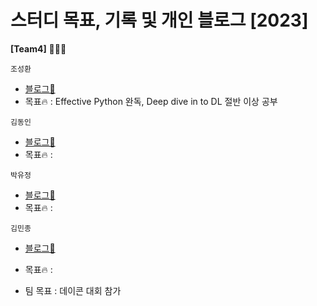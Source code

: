 # 스터디 목표, 기록 및 개인 블로그 [2023]  

  
__[Team4]__ 👨🏻‍💻 <br>
  
  `조성환`<br>
  - [블로그📑](https://rnrn213.github.io/)
  - 목표🔥 : Effective Python 완독, Deep dive in to DL 절반 이상 공부  <br>
  
  `김동인`<br>
  - [블로그📑]()
  - 목표🔥 :  <br>
  
  `박유정`<br>
  - [블로그📑]()
  - 목표🔥 :  <br>
  
  `김민종`<br>
  - [블로그📑]()
  - 목표🔥 : 
  
- 팀 목표 : 데이콘 대회 참가
